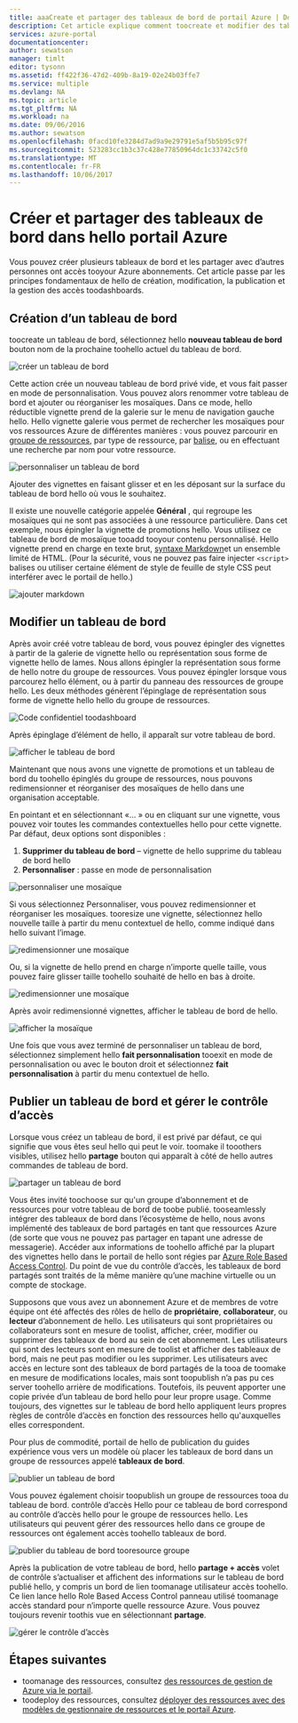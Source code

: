 ```yaml
---
title: aaaCreate et partager des tableaux de bord de portail Azure | Documents Microsoft
description: Cet article explique comment toocreate et modifier des tableaux de bord dans hello portail Azure.
services: azure-portal
documentationcenter: 
author: sewatson
manager: timlt
editor: tysonn
ms.assetid: ff422f36-47d2-409b-8a19-02e24b03ffe7
ms.service: multiple
ms.devlang: NA
ms.topic: article
ms.tgt_pltfrm: NA
ms.workload: na
ms.date: 09/06/2016
ms.author: sewatson
ms.openlocfilehash: 0facd10fe3284d7ad9a9e29791e5af5b5b95c97f
ms.sourcegitcommit: 523283cc1b3c37c428e77850964dc1c33742c5f0
ms.translationtype: MT
ms.contentlocale: fr-FR
ms.lasthandoff: 10/06/2017
---
```

# <a name="create-and-share-dashboards-in-hello-azure-portal"></a>Créer et partager des tableaux de bord dans hello portail Azure
Vous pouvez créer plusieurs tableaux de bord et les partager avec d’autres personnes ont accès tooyour Azure abonnements.  Cet article passe par les principes fondamentaux de hello de création, modification, la publication et la gestion des accès toodashboards.

## <a name="create-a-dashboard"></a>Création d’un tableau de bord
toocreate un tableau de bord, sélectionnez hello **nouveau tableau de bord** bouton nom de la prochaine toohello actuel du tableau de bord.  

![créer un tableau de bord](./media/azure-portal-dashboards/new-dashboard.png)

Cette action crée un nouveau tableau de bord privé vide, et vous fait passer en mode de personnalisation. Vous pouvez alors renommer votre tableau de bord et ajouter ou réorganiser les mosaïques.  Dans ce mode, hello réductible vignette prend de la galerie sur le menu de navigation gauche hello.  Hello vignette galerie vous permet de rechercher les mosaïques pour vos ressources Azure de différentes manières : vous pouvez parcourir en [groupe de ressources](../azure-resource-manager/resource-group-overview.md#resource-groups), par type de ressource, par [balise](../azure-resource-manager/resource-group-using-tags.md), ou en effectuant une recherche par nom pour votre ressource.  

![personnaliser un tableau de bord](./media/azure-portal-dashboards/customize-dashboard.png)

Ajouter des vignettes en faisant glisser et en les déposant sur la surface du tableau de bord hello où vous le souhaitez.

Il existe une nouvelle catégorie appelée **Général** , qui regroupe les mosaïques qui ne sont pas associées à une ressource particulière.  Dans cet exemple, nous épingler la vignette de promotions hello.  Vous utilisez ce tableau de bord de mosaïque tooadd tooyour contenu personnalisé.  Hello vignette prend en charge en texte brut, [syntaxe Markdown](https://daringfireball.net/projects/markdown/syntax)et un ensemble limité de HTML.  (Pour la sécurité, vous ne pouvez pas faire injecter `<script>` balises ou utiliser certaine élément de style de feuille de style CSS peut interférer avec le portail de hello.) 

![ajouter markdown](./media/azure-portal-dashboards/add-markdown.png)

## <a name="edit-a-dashboard"></a>Modifier un tableau de bord
Après avoir créé votre tableau de bord, vous pouvez épingler des vignettes à partir de la galerie de vignette hello ou représentation sous forme de vignette hello de lames. Nous allons épingler la représentation sous forme de hello notre du groupe de ressources. Vous pouvez épingler lorsque vous parcourez hello élément, ou à partir du panneau des ressources de groupe hello. Les deux méthodes génèrent l’épinglage de représentation sous forme de vignette hello hello du groupe de ressources.

![Code confidentiel toodashboard](./media/azure-portal-dashboards/pin-to-dashboard.png)

Après épinglage d’élément de hello, il apparaît sur votre tableau de bord.

![afficher le tableau de bord](./media/azure-portal-dashboards/view-dashboard.png)

Maintenant que nous avons une vignette de promotions et un tableau de bord du toohello épinglés du groupe de ressources, nous pouvons redimensionner et réorganiser des mosaïques de hello dans une organisation acceptable.

En pointant et en sélectionnant «... » ou en cliquant sur une vignette, vous pouvez voir toutes les commandes contextuelles hello pour cette vignette. Par défaut, deux options sont disponibles :

1. **Supprimer du tableau de bord** – vignette de hello supprime du tableau de bord hello
2. **Personnaliser** : passe en mode de personnalisation

![personnaliser une mosaïque](./media/azure-portal-dashboards/customize-tile.png)

Si vous sélectionnez Personnaliser, vous pouvez redimensionner et réorganiser les mosaïques. tooresize une vignette, sélectionnez hello nouvelle taille à partir du menu contextuel de hello, comme indiqué dans hello suivant l’image.

![redimensionner une mosaïque](./media/azure-portal-dashboards/resize-tile.png)

Ou, si la vignette de hello prend en charge n’importe quelle taille, vous pouvez faire glisser taille toohello souhaité de hello en bas à droite.

![redimensionner une mosaïque](./media/azure-portal-dashboards/resize-corner.png)

Après avoir redimensionné vignettes, afficher le tableau de bord de hello.

![afficher la mosaïque](./media/azure-portal-dashboards/view-tile.png)

Une fois que vous avez terminé de personnaliser un tableau de bord, sélectionnez simplement hello **fait personnalisation** tooexit en mode de personnalisation ou avec le bouton droit et sélectionnez **fait personnalisation** à partir du menu contextuel de hello.

## <a name="publish-a-dashboard-and-manage-access-control"></a>Publier un tableau de bord et gérer le contrôle d’accès
Lorsque vous créez un tableau de bord, il est privé par défaut, ce qui signifie que vous êtes seul hello qui peut le voir.  toomake il tooothers visibles, utilisez hello **partage** bouton qui apparaît à côté de hello autres commandes de tableau de bord.

![partager un tableau de bord](./media/azure-portal-dashboards/share-dashboard.png)

Vous êtes invité toochoose sur qu'un groupe d’abonnement et de ressources pour votre tableau de bord de toobe publié. tooseamlessly intégrer des tableaux de bord dans l’écosystème de hello, nous avons implémenté des tableaux de bord partagés en tant que ressources Azure (de sorte que vous ne pouvez pas partager en tapant une adresse de messagerie).  Accéder aux informations de toohello affiché par la plupart des vignettes hello dans le portail de hello sont régies par [Azure Role Based Access Control](../active-directory/role-based-access-control-configure.md). Du point de vue du contrôle d’accès, les tableaux de bord partagés sont traités de la même manière qu’une machine virtuelle ou un compte de stockage.  

Supposons que vous avez un abonnement Azure et de membres de votre équipe ont été affectés des rôles de hello de **propriétaire**, **collaborateur**, ou **lecteur** d’abonnement de hello.  Les utilisateurs qui sont propriétaires ou collaborateurs sont en mesure de toolist, afficher, créer, modifier ou supprimer des tableaux de bord au sein de cet abonnement.  Les utilisateurs qui sont des lecteurs sont en mesure de toolist et afficher des tableaux de bord, mais ne peut pas modifier ou les supprimer.  Les utilisateurs avec accès en lecture sont des tableaux de bord partagés de la tooa de toomake en mesure de modifications locales, mais sont toopublish n’a pas pu ces server toohello arrière de modifications.  Toutefois, ils peuvent apporter une copie privée d’un tableau de bord hello pour leur propre usage.  Comme toujours, des vignettes sur le tableau de bord hello appliquent leurs propres règles de contrôle d’accès en fonction des ressources hello qu'auxquelles elles correspondent.  

Pour plus de commodité, portail de hello de publication du guides expérience vous vers un modèle où placer les tableaux de bord dans un groupe de ressources appelé **tableaux de bord**.  

![publier un tableau de bord](./media/azure-portal-dashboards/publish-dashboard.png)

Vous pouvez également choisir toopublish un groupe de ressources tooa du tableau de bord.  contrôle d’accès Hello pour ce tableau de bord correspond au contrôle d’accès hello pour le groupe de ressources hello.  Les utilisateurs qui peuvent gérer des ressources hello dans ce groupe de ressources ont également accès toohello tableaux de bord.

![publier du tableau de bord tooresource groupe](./media/azure-portal-dashboards/publish-to-resource-group.png)

Après la publication de votre tableau de bord, hello **partage + accès** volet de contrôle s’actualiser et affichent des informations sur le tableau de bord publié hello, y compris un bord de lien toomanage utilisateur accès toohello.  Ce lien lance hello Role Based Access Control panneau utilisé toomanage accès standard pour n’importe quelle ressource Azure.  Vous pouvez toujours revenir toothis vue en sélectionnant **partage**.

![gérer le contrôle d’accès](./media/azure-portal-dashboards/manage-access.png)

## <a name="next-steps"></a>Étapes suivantes
* toomanage des ressources, consultez [des ressources de gestion de Azure via le portail](../azure-resource-manager/resource-group-portal.md).
* toodeploy des ressources, consultez [déployer des ressources avec des modèles de gestionnaire de ressources et le portail Azure](../azure-resource-manager/resource-group-template-deploy-portal.md).

